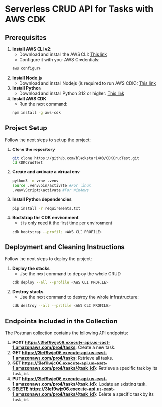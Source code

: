 # Serverless CRUD API for Tasks with AWS CDK

## Prerequisites
1. **Install AWS CLI v2**:
    - Download and install the AWS CLI: [This link](https://docs.aws.amazon.com/cli/latest/userguide/getting-started-install.html)
    - Configure it with your AWS Credentials:
    ```bash
    aws configure
    ```
2. **Install Node.js**
    - Download and install Nodejs (is required to run AWS CDK): [This link](https://nodejs.org/en/download)
3. **Install Python**
    - Download and install Python 3.12 or higher: [This link](https://www.python.org/downloads/)
4. **Install AWS CDK**
    - Run the next command:
    ```bash
    npm install -g aws-cdk
    ```
## Project Setup
Follow the next steps to set up the project:

1. **Clone the repository**
    ```bash
    git clone https://github.com/blackstar1403/CDKCrudTest.git
    cd CDKCrudTest
    ```
2. **Create and activate a virtual env**
    ```bash
    python3 -m venv .venv
    source .venv/bin/activate #For linux
    .venv\Scripts\activate #For Windows
    ```
3. **Install Python dependencies**
    ```bash
    pip install -r requirements.txt
    ```
4. **Bootstrap the CDK environment**
    - It is only need it the first time per environment
    ```bash
    cdk bootstrap --profile <AWS CLI PROFILE>
    ```

## Deployment and Cleaning Instructions
Follow the next steps to deploy the project:
1. **Deploy the stacks**
    - Use the next command to deploy the whole CRUD:
    ```bash
    cdk deploy --all --profile <AWS CLI PROFILE>
    ```
2. **Destroy stacks**
    - Use the next command to destroy the whole infrastructure:
    ```bash
    cdk destroy --all --profile <AWS CLI PROFILE>

## Endpoints Included in the Collection

The Postman collection contains the following API endpoints:

1. **POST https://3lef9wjc06.execute-api.us-east-1.amazonaws.com/prod/tasks**: Create a new task.
2. **GET https://3lef9wjc06.execute-api.us-east-1.amazonaws.com/prod/tasks**: Retrieve all tasks.
3. **GET https://3lef9wjc06.execute-api.us-east-1.amazonaws.com/prod/tasks/{task_id}**: Retrieve a specific task by its `task_id`.
4. **PUT https://3lef9wjc06.execute-api.us-east-1.amazonaws.com/prod/tasks/{task_id}**: Update an existing task.
5. **DELETE https://3lef9wjc06.execute-api.us-east-1.amazonaws.com/prod/tasks/{task_id}**: Delete a specific task by its `task_id`.